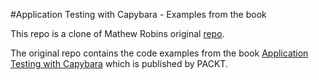 #Application Testing with Capybara - Examples from the book

This repo is a clone of Mathew Robins original [repo](http://github.com/mcrmfc/application_testing_with_capybara). 

The original  repo
 contains the code examples from the book [Application Testing with Capybara](http://www.packtpub.com/application-testing-with-capybara/book) which is published by PACKT.

